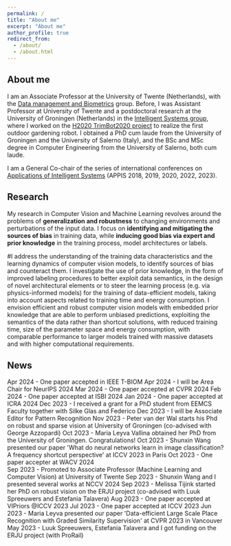 ```yaml
---
permalink: /
title: "About me"
excerpt: "About me"
author_profile: true
redirect_from: 
  - /about/
  - /about.html
---
```


About me
------
I am an Associate Professor at the University of Twente (Netherlands), with the [Data management and Biometrics](https://www.utwente.nl/en/eemcs/dmb/) group. Before, I was Assistant Professor at University of Twente and a postdoctoral research at the University of Groningen (Netherlands) in the [Intelligent Systems group](https://www.cs.rug.nl/is/), where I worked on the [H2020 TrimBot2020 project](http://trimbot2020.webhosting.rug.nl/) to realize the first outdoor gardening robot. I obtained a PhD cum laude from the University of Groningen and the University of Salerno (Italy), and the BSc and MSc degree in Computer Engineering from the University of Salerno, both cum laude.

I am a General Co-chair of the series of international conferences on [Applications of Intelligent Systems](http://appis.webhosting.rug.nl/2023/) (APPIS 2018, 2019, 2020, 2022, 2023).

Research
------
My research in Computer Vision and Machine Learning revolves around the problems of __generalization and robustness__ to changing environments and perturbations of the input data. I focus on __identifying and mitigating the sources of bias__ in training data, while __inducing good bias via expert and prior knowledge__ in the training process, model architectures or labels.

#I address the understanding of the training data characteristics and the learning dynamics of computer vision models, to identify sources of bias and counteract them. I investigate the use of prior knowledge, in the form of improved labeling procedures to better exploit data semantics, in the design of novel architectural elements or to steer the learning process (e.g. via physics-informed models) for the training of data-efficient models, taking into account aspects related to training time and energy consumption. I envision efficient and robust computer vision models with embedded prior knowledge that are able to perform unbiased predictions, exploiting the semantics of the data rather than shortcut solutions, with reduced training time, size of the parameter space and energy consumption, with comparable performance to larger models trained with massive datasets and with higher computational requirements.


News
------
Apr 2024 - One paper accepted in IEEE T-BIOM
Apr 2024 - I will be Area Chair for NeurIPS 2024
Mar 2024 - One paper accepted at CVPR 2024 
Feb 2024 - One paper accepted at ISBI 2024
Jan 2024 - One paper accepted at ICRA 2024
Dec 2023 - I received a grant for a PhD student from EEMCS Faculty together with Silke Glas and Federico 
Dec 2023 - I will be Associate Editor for Pattern Recognition
Nov 2023 - Peter van der Wal starts his Phd on robust and sparse vision at University of Groningen (co-advised with George Azzopardi)
Oct 2023 - Maria Leyva Vallina obtained her PhD from the University of Groningen. Congratulations!
Oct 2023 - Shunxin Wang presented our paper 'What do neural networks learn in image classification? A frequency shortcut perspective' at ICCV 2023 in Paris
Oct 2023 - One paper accepter at WACV 2024  
Sep 2023 - Promoted to Associate Professor (Machine Learning and Computer Vision) at University of Twente
Sep 2023 - Shunxin Wang and I presented several works at NCCV 2024
Sep 2023 - Melissa Tijink started her PhD on robust vision on the ERJU project (co-advised with Luuk Spreeuwers and Estefania Talavera)
Aug 2023 - One paper accepted at VIPriors @ICCV 2023
Jul 2023 - One paper accepted at ICCV 2023
Jun 2023 - Maria Leyva presented our paper 'Data-efficient Large Scale Place Recognition with Graded Similarity Supervision' at CVPR 2023 in Vancouver
May 2023 - Luuk Spreeuwers, Estefania Talavera and I got funding on the ERJU project (with ProRail)
